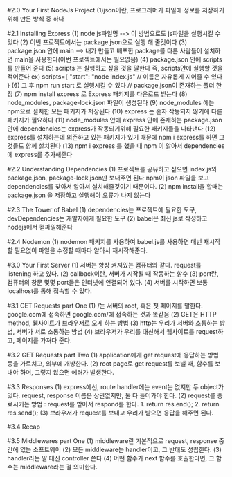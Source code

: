 #2.0 Your First NodeJs Project
(1)json이란, 프로그래머가 파일에 정보를 저장하기 위해 만든 방식 중 하나

#2.1 Installing Express
(1) node js파일명 --> 이 방법으로도 js파일을 실행시킬 수 있다
(2) 이번 프로젝트에서는 package.json으로 실행 해 줄것이다
(3) package.json 안에 main --> 내가 만들고 배포한 package를 다른 사람들이 설치하면 main을 사용한다(이번 프로젝트에서는 필요없음)
(4) package.json 안에 scripts를 만들어 준다
(5) scripts 는 실행하고 싶을 것을 말한다 즉, scripts안에 실행할 것을 적어준다
ex) scripts={
"start": "node index.js" // 이름은 자유롭게 지어줄 수 있다
}
(6) 그 후 npm run start 로 실행시킬 수 있다 // package.json이 존재하는 폴더 한정
(7) npm install express 로 Express 패키지를 다운로드 받는다
(8) node_modules, package-lock.json 파일이 생성된다
(9) node_modules 에는 npm으로 설치한 모든 패키지가 저장된다
(10) express 는 혼자 작동되지 않기에 다른 패키지가 필요하다
(11) node_modules 안에 express 안에 존재하는 package.json안에 dependencies는 express가 작동되기위해 필요한 패키지들을 나타낸다
(12) express를 설치하는데 의존하고 있는 패키지가 있기 때문에 npm i express를 하면 그것들도 함께 설치된다
(13) npm i express 를 했을 때 npm 이 알아서 dependencies에 express를 추가해준다

#2.2 Understanding Dependencies
(1) 프로젝트를 공유하고 싶으면 index.js와 package.json, package-lock.json만 보내주면 된다 npm이 json 파일을 보고 dependencies를 찾아서 알아서 설치해줄것이기 때문이다.
(2) npm install을 할때는 package.json 을 저장하고 실행해야 오류가 나지 않는다

#2.3 The Tower of Babel
(1) dependencies는 프로젝트에 필요한 도구, devDependencies는 개발자에게 필요한 도구
(2) babel은 최신 js로 작성하고 nodejs에서 컴파일해준다

#2.4 Nodemon
(1) nodemon 패키지를 사용하여 babel.js를 사용하면 매번 재시작할 필요없이 파일을 수정할 때마다 알아서 재시작해준다.

#3.0 Your First Server
(1) 서버는 항상 켜져있는 컴퓨터와 같다. request를 listening 하고 있다. 
(2) callback이란, 서버가 시작될 때 작동하는 함수
(3) port란, 컴퓨터의 창문 몇몇 port들은 인터넷에 연결되어 있다. 
(4) 서버를 시작하면 보통 localhost를 통해 접속할 수 있다.

#3.1 GET Requests part One
(1) /는 서버의 root, 혹은 첫 페이지를 말한다. google.com에 접속하면 google.com/에 접속하는 것과 똑같음
(2) GET은 HTTP method, 웹사이트가 브라우저로 오게 하는 방법
(3) http는 우리가 서버와 소통하는 방법, 서버가 서로 소통하는 방법
(4) 브라우저가 우리를 대신해서 웹사이트를 request하고, 페이지를 가져다 준다.

#3.2 GET Requests part Two
(1) application에게 get request애 응답하는 방법 등을 가르치고, 외부에 개방한다.
(2) root page로 get request를 보낼 때, 함수를 보내야 하며, 그렇지 않으면 에러가 발생한다.

#3.3 Responses
(1) express에선, route handler에는 event는 없지만 두 object가 있다. request, response 이름은 상관없지만, 둘 다 들어가야 한다.
(2) request를 종료시키는 방법 : request를 받아서 respond를 한다. 1. return res.end(); 2. return res.send();
(3) 브라우저가 request를 보내고 우리가 받으면 응답을 해주면 된다.

#3.4 Recap

#3.5 Middlewares part One
(1) middleware란 기본적으로 request, response 중간에 있는 소프트웨어
(2) 모든 middleware는 handler이고, 그 반대도 성립한다.
(3) handler라는 말 대신 controller 쓴다
(4) 어떤 함수가 next 함수를 호출한다면, 그 함수는 middleware라는 걸 의미한다.
